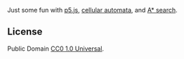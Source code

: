 Just some fun with [p5.js][], [cellular automata][], and [A* search][astar].

## License

Public Domain [CC0 1.0 Universal][cczero].

[p5.js]: http://p5js.org
[cellular automata]: http://unity3d.com/learn/tutorials/modules/advanced/scripting/procedural-cave-generation-pt1?playlist=17153
[astar]: https://en.wikipedia.org/wiki/A*_search_algorithm
[cczero]: http://creativecommons.org/publicdomain/zero/1.0/
